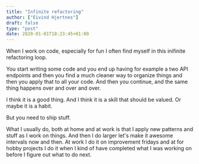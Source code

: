 ```yaml
---
title: "Infinite refactoring"
author: ["Eivind Hjertnes"]
draft: false
type: "post"
date: 2020-01-01T18:23:45+01:00
---
```


When I work on code, especially for fun I often find myself in this inifinite refactoring loop.

You start writing some code and you end up having for example a two API endpoints and then you find a much cleaner way to organize things and then you apply that to all your code. And then you continue, and the same thing happens over and over and over.

I think it is a good thing. And I think it is a skill that should be valued. Or maybe it is a habit.

But you need to ship stuff.

What I usually do, both at home and at work is that I apply new patterns and stuff as I work on things. And then I do larger let's make it awesome intervals now and then. At work I do it on improvement fridays and at for hobby projects I do it when I kind of have completed what I was working on before I figure out what to do next.
